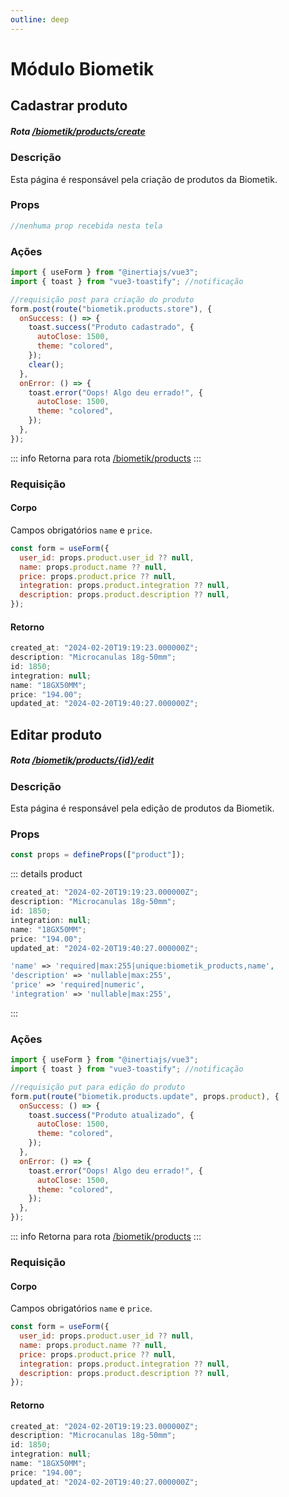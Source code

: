 ```yaml
---
outline: deep
---
```


# Módulo Biometik

## Cadastrar produto

##### Rota [/biometik/products/create](http://127.0.0.1:8000/biometik/products/create)

### Descrição

Esta página é responsável pela criação de produtos da Biometik.

### Props

```js
//nenhuma prop recebida nesta tela
```

### Ações

```js
import { useForm } from "@inertiajs/vue3";
import { toast } from "vue3-toastify"; //notificação

//requisição post para criação do produto
form.post(route("biometik.products.store"), {
  onSuccess: () => {
    toast.success("Produto cadastrado", {
      autoClose: 1500,
      theme: "colored",
    });
    clear();
  },
  onError: () => {
    toast.error("Oops! Algo deu errado!", {
      autoClose: 1500,
      theme: "colored",
    });
  },
});
```
::: info
Retorna para rota [/biometik/products](http://127.0.0.1:8000/biometik/products)
:::

### Requisição

#### Corpo

Campos obrigatórios `name` e `price`.

```js
const form = useForm({
  user_id: props.product.user_id ?? null,
  name: props.product.name ?? null,
  price: props.product.price ?? null,
  integration: props.product.integration ?? null,
  description: props.product.description ?? null,
});
```

#### Retorno

```js
created_at: "2024-02-20T19:19:23.000000Z";
description: "Microcanulas 18g-50mm";
id: 1850;
integration: null;
name: "18GX50MM";
price: "194.00";
updated_at: "2024-02-20T19:40:27.000000Z";
```

## Editar produto

##### Rota [/biometik/products/{id}/edit](http://127.0.0.1:8000/biometik/products/1850/edit)

### Descrição

Esta página é responsável pela edição de produtos da Biometik.

### Props

```js
const props = defineProps(["product"]);
```

::: details product

```js
created_at: "2024-02-20T19:19:23.000000Z";
description: "Microcanulas 18g-50mm";
id: 1850;
integration: null;
name: "18GX50MM";
price: "194.00";
updated_at: "2024-02-20T19:40:27.000000Z";
```

```php
'name' => 'required|max:255|unique:biometik_products,name',
'description' => 'nullable|max:255',
'price' => 'required|numeric',
'integration' => 'nullable|max:255',
```

:::

### Ações

```js
import { useForm } from "@inertiajs/vue3";
import { toast } from "vue3-toastify"; //notificação

//requisição put para edição do produto
form.put(route("biometik.products.update", props.product), {
  onSuccess: () => {
    toast.success("Produto atualizado", {
      autoClose: 1500,
      theme: "colored",
    });
  },
  onError: () => {
    toast.error("Oops! Algo deu errado!", {
      autoClose: 1500,
      theme: "colored",
    });
  },
});
```
::: info
Retorna para rota [/biometik/products](http://127.0.0.1:8000/biometik/products)
:::

### Requisição

#### Corpo

Campos obrigatórios `name` e `price`.

```js
const form = useForm({
  user_id: props.product.user_id ?? null,
  name: props.product.name ?? null,
  price: props.product.price ?? null,
  integration: props.product.integration ?? null,
  description: props.product.description ?? null,
});
```

#### Retorno

```js
created_at: "2024-02-20T19:19:23.000000Z";
description: "Microcanulas 18g-50mm";
id: 1850;
integration: null;
name: "18GX50MM";
price: "194.00";
updated_at: "2024-02-20T19:40:27.000000Z";
```


